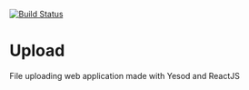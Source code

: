 [![Build Status](https://travis-ci.org/haBuu/upload.svg?branch=master)](https://travis-ci.org/haBuu/upload)

# Upload

File uploading web application made with Yesod and ReactJS
